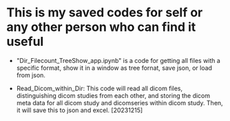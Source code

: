# This is my saved codes for self or any other person who can find it useful

- "Dir_Filecount_TreeShow_app.ipynb" is a code for getting all files with a specific format, show it in a window as tree fornat, save json, or load from json.


- Read_Dicom_within_Dir: This code will read all dicom files, distinguishing dicom studies from each other, and storing the dicom meta data for all dicom study and dicomseries within dicom study. Then, it will save this to json and excel. [20231215]